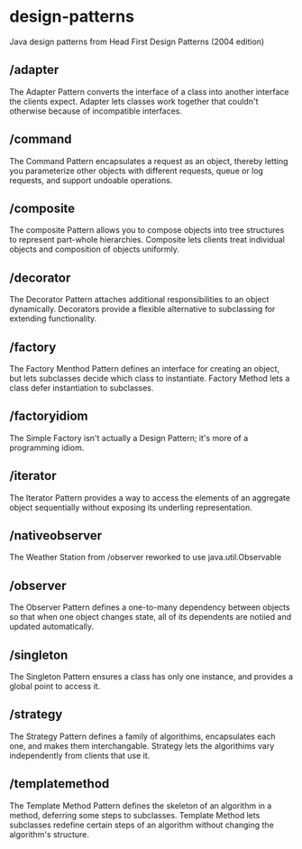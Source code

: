design-patterns
===============
Java design patterns from Head First Design Patterns (2004 edition)

## /adapter
The Adapter Pattern converts the interface of a class into another interface the clients expect. Adapter lets classes work together that couldn't otherwise because of incompatible interfaces.

## /command

The Command Pattern encapsulates a request as an object, thereby letting you parameterize other objects with different requests, queue or log requests, and support undoable operations.

## /composite
The composite Pattern allows you to compose objects into tree structures to represent part-whole hierarchies. Composite lets clients treat individual objects and composition of objects uniformly.

## /decorator
The Decorator Pattern attaches additional responsibilities to an object dynamically. Decorators provide a flexible alternative to subclassing for extending functionality. 

## /factory
The Factory Menthod Pattern defines an interface for creating an object, but lets subclasses decide which class to instantiate. Factory Method lets a class defer instantiation to subclasses.

## /factoryidiom
The Simple Factory isn't actually a Design Pattern; it's more of a programming idiom.

## /iterator
The Iterator Pattern provides a way to access the elements of an aggregate object sequentially without exposing its underling representation.

## /nativeobserver
The Weather Station from /observer reworked to use java.util.Observable

## /observer
The Observer Pattern defines a one-to-many dependency between objects so that when one object changes state, all of its dependents are notiied and updated automatically.

## /singleton
The Singleton Pattern ensures a class has only one instance, and provides a global point to access it.

## /strategy
The Strategy Pattern defines a family of algorithims, encapsulates each one, and makes them interchangable. Strategy lets the algorithims vary independently from clients that use it.

## /templatemethod
The Template Method Pattern defines the skeleton of an algorithm in a method, deferring some steps to subclasses. Template Method lets subclasses redefine certain steps of an algorithm without changing the algorithm's structure.

